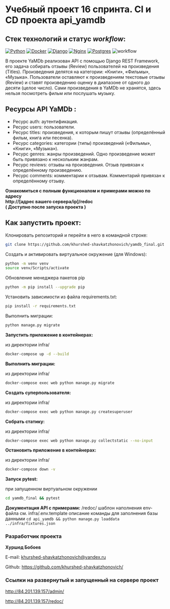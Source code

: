 # Учебный проект 16 спринта. CI и CD проекта api_yamdb

## Стек технологий и статус *workflow*:

[![Python](https://camo.githubusercontent.com/f13f8c8fd603bd94f3c006d5650ea82b0213e94c54ac4b93e1d56f765a068882/68747470733a2f2f696d672e736869656c64732e696f2f62616467652f4d616465253230776974682d507974686f6e2d677265656e3f6c6f676f3d707974686f6e266c6f676f436f6c6f723d776869746526636f6c6f72)](https://www.python.org/) [![Docker](https://camo.githubusercontent.com/68b1b15acde4efc8a882ad9dc399d73a7d72d6ffb69fd47f95c60772976d1218/68747470733a2f2f696d672e736869656c64732e696f2f7374617469632f76313f6d6573736167653d646f636b6572266c6f676f3d646f636b6572266c6162656c436f6c6f723d35633563356326636f6c6f723d303032633636266c6f676f436f6c6f723d7768697465266c6162656c3d253230267374796c653d706c6173746963)](https://www.docker.com/) [![Django](https://camo.githubusercontent.com/36cd67e6d0292012b0c84f7ca1c60697fe15d9c2a5a8171d2229a877f321298d/68747470733a2f2f696d672e736869656c64732e696f2f7374617469632f76313f6d6573736167653d646a616e676f266c6f676f3d646a616e676f266c6162656c436f6c6f723d35633563356326636f6c6f723d306334623333266c6f676f436f6c6f723d7768697465266c6162656c3d253230267374796c653d706c6173746963)](https://www.djangoproject.com/) [![Nginx](https://camo.githubusercontent.com/ea3d94458fad94b44b35ed0d03b6cf7bc2054d334d6f669f29807fa7a52ab90d/68747470733a2f2f696d672e736869656c64732e696f2f7374617469632f76313f6d6573736167653d6e67696e78266c6f676f3d6e67696e78266c6162656c436f6c6f723d35633563356326636f6c6f723d303039393030266c6f676f436f6c6f723d7768697465266c6162656c3d253230267374796c653d706c6173746963)](https://nginx.org/) [![Postgres](https://camo.githubusercontent.com/ad8e4b6c04b8f9caec8d7c47e9d79110724148c57282007ca247424871f3626f/68747470733a2f2f696d672e736869656c64732e696f2f7374617469632f76313f6d6573736167653d706f737467726573716c266c6f676f3d706f737467726573716c266c6162656c436f6c6f723d35633563356326636f6c6f723d313138326333266c6f676f436f6c6f723d7768697465266c6162656c3d253230267374796c653d706c6173746963)](https://www.postgresql.org/) ![workflow](https://github.com/khurshed-shavkatzhonovich/yamdb_final/actions/workflows/yamdb_workflow.yml/badge.svg)

В проекте YaMDb реализован API с помощью Django REST Framework, его задача собирать отзывы (Review) пользователей на произведения (Titles). Произведения делятся на категории: «Книги», «Фильмы», «Музыка».
Пользователи оставляют к произведениям текстовые отзывы (Review) и ставят произведению оценку в диапазоне от одного до десяти (целое число).
Сами произведения в YaMDb не хранятся, здесь нельзя посмотреть фильм или послушать музыку.

## Ресурсы API  __YaMDb__ :

* Ресурс auth: аутентификация.
* Ресурс users: пользователи.
* Ресурс titles: произведения, к которым пишут отзывы (определённый фильм, книга или песенка).
* Ресурс categories: категории (типы) произведений («Фильмы», «Книги», «Музыка»).
* Ресурс genres: жанры произведений. Одно произведение может быть привязано к нескольким жанрам.
* Ресурс reviews: отзывы на произведения. Отзыв привязан к определённому произведению.
* Ресурс comments: комментарии к отзывам. Комментарий привязан к определённому отзыву.

__Ознакомиться с полным функционалом и примерами можно по адресу__   
__http://[адрес вашего сервера/ip]/redoc__  
__( Доступно после запуска проекта )__

## Как запустить проект:

Клонировать репозиторий и перейти в него в командной строке:

```bash
git clone https://github.com/khurshed-shavkatzhonovich/yamdb_final.git
```

Создать и активировать виртуальное окружение (для Windows):

```bash
python -m venv venv
source venv/Scripts/activate
```

Обновление менеджера пакетов pip

```bash
python -m pip install --upgrade pip
```

Установить зависимости из файла requirements.txt:

```bash
pip install -r requirements.txt
```

Выполнить миграции:

```bash
python manage.py migrate
```

**Запустить приложение в контейнерах:**

из директории infra/

```bash
docker-compose up -d --build
```

**Выполнить миграции:**

из директории infra/

```bash
docker-compose exec web python manage.py migrate
```

**Создать суперпользователя:**

из директории infra/

```bash
docker-compose exec web python manage.py createsuperuser
```

**Собрать статику:**

из директории infra/

```bash
docker-compose exec web python manage.py collectstatic --no-input
```

**Остановить приложение в контейнерах:**

из директории infra/

```bash
docker-compose down -v
```

**Запуск pytest:**

при запущенном виртуальном окружении

```bash
cd yamdb_final && pytest
```

**Документация API с примерами:** /redoc/
шаблон наполнения env-файла
см.
infra/.env.template
описание команды для заполнения базы данными
`cd api_yamdb && python manage.py loaddata ../infra/fixtures.json`

### Разработчик проекта

__Хуршед Бобоев__

  E-mail: [khurshed-shavkatzhonovich@yandex.ru](mailto:khurshed-shavkatzhonovich@yandex.ru)

  Github: https://github.com/khurshed-shavkatzhonovich/

### Ссылки на развернутый и запущенный на сервере проект

  http://84.201.139.157/admin/

  http://84.201.139.157/redoc/

